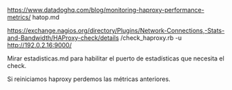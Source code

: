 https://www.datadoghq.com/blog/monitoring-haproxy-performance-metrics/
hatop.md


https://exchange.nagios.org/directory/Plugins/Network-Connections,-Stats-and-Bandwidth/HAProxy-check/details
/check_haproxy.rb -u http://192.0.2.16:9000/


Mirar estadisticas.md para habilitar el puerto de estadísticas que necesita el check.

Si reiniciamos haproxy perdemos las métricas anteriores.
